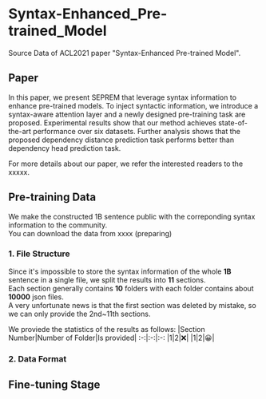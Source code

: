 # Syntax-Enhanced_Pre-trained_Model
Source Data of ACL2021 paper "Syntax-Enhanced Pre-trained Model".


## Paper
In this paper, we present SEPREM that leverage syntax information to enhance pre-trained models. To inject syntactic information, we introduce a syntax-aware attention layer and a newly designed pre-training task are proposed. Experimental results show that our method achieves state-of-the-art performance over six datasets. Further analysis shows that the proposed dependency distance prediction task performs better than dependency head prediction task.

For more details about our paper, we refer the interested readers to the xxxxx.

## Pre-training Data
We make the constructed 1B sentence public with the correponding syntax information to the community.</br>
You can download the data from xxxx (preparing)

### 1. File Structure
Since it's impossible to store the syntax information of the whole **1B** sentence in a single file, we split the results into **11** sections.</br>
Each section generally contains **10** folders with each folder contains about **10000** json files.</br>
A very unfortunate news is that the first section was deleted by mistake, so we can only provide the  2nd~11th sections.</br>

We proviede the statistics of the results as follows:
|Section Number|Number of Folder|Is provided|
:-:|:-:|:-:
|1|2|:x:|
|1|2|:grinning:|
### 2. Data Format

## Fine-tuning Stage

